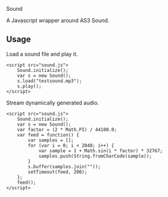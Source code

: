 Sound

A Javascript wrapper around AS3 Sound.

## Usage

Load a sound file and play it.

    <script src="sound.js">
        Sound.initialize();
        var s = new Sound();
        s.load("testsound.mp3");
        s.play();
    </script>

Stream dynamically generated audio.

    <script src="sound.js">
        Sound.initialize();
        var s = new Sound();
        var factor = (2 * Math.PI) / 44100.0;
        var feed = function() {
            var samples = [];
            for (var i = 0; i < 2048; i++) {
                var sample = 1 + Math.sin(i * factor) * 32767;
                samples.push(String.fromCharCode(sample));
            }
            s.buffer(samples.join(""));
            setTimeout(feed, 200);
        };
        feed();
    </script>
